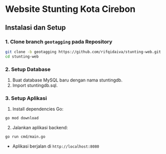 # Website Stunting Kota Cirebon

## Instalasi dan Setup

### 1. Clone branch `geotagging` pada Repository

```bash
git clone -b geotagging https://github.com/rifqidaiva/stunting-web.git
cd stunting-web
```

### 2. Setup Database

1. Buat database MySQL baru dengan nama stuntingdb.
2. Import stuntingdb.sql.

### 3. Setup Aplikasi

1. Install dependencies Go:

```bash
go mod download
```

2. Jalankan aplikasi backend:

```bash
go run cmd/main.go
```

- Aplikasi berjalan di `http://localhost:8080`
